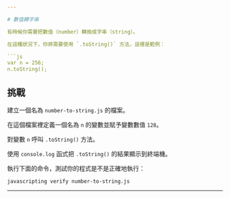 ```yaml
---

# 數值轉字串

有時候你需要把數值（number）轉換成字串（string）。

在這種狀況下，你將需要使用 `.toString()` 方法，這裡是範例：

```js
var n = 256;
n.toString();
```

## 挑戰

建立一個名為 `number-to-string.js` 的檔案。

在這個檔案裡定義一個名為 `n` 的變數並賦予變數數值 `128`。

對變數 `n` 呼叫 `.toString()` 方法。

使用 `console.log` 函式把 `.toString()` 的結果顯示到終端機。

執行下面的命令，測試你的程式是不是正確地執行：

`javascripting verify number-to-string.js`

---
```

